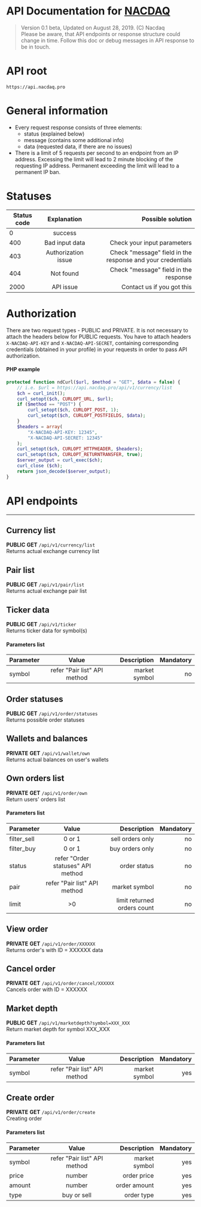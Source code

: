 # API Documentation for [NACDAQ](https://nacdaq.pro)
> Version 0.1 beta, Updated on August 28, 2019. (C) Nacdaq<br>
> Please be aware, that API endpoints or response structure could change in time. Follow this doc or debug messages in API response to be in touch.

# API root
```https://api.nacdaq.pro```

# General information
+ Every request response consists of three elements:
  + status (explained below)
  + message (contains some additional info)
  + data (requested data, if there are no issues)
+ There is a limit of 5 requests per second to an endpoint from an IP address. Excessing the limit will lead to 2 minute blocking of the requesting IP address. Permanent exceeding the limit will lead to a permanent IP ban.

# Statuses
| Status code   | Explanation     | Possible solution  |
| ------------- |:-------------:| -----:|
| 0      | success |  |
| 400      | Bad input data      |   Check your input parameters |
| 403      | Authorization issue      |   Check "message" field in the response and your credentials |
| 404      | Not found    |   Check "message" field in the response |
| 2000 | API issue      |    Contact us if you got this |

# Authorization
There are two request types - PUBLIC and PRIVATE. It is not necessary to attach the headers below for PUBLIC requests.
You have to attach headers ```X-NACDAQ-API-KEY``` and ```X-NACDAQ-API-SECRET```, containing corresponding credentials (obtained in your profile) in your requests in order to pass API authorization. 
#### PHP example
```php
protected function ndCurl($url, $method = "GET", $data = false) { 
    // i.e. $url = https://api.nacdaq.pro/api/v1/currency/list
    $ch = curl_init();
    curl_setopt($ch, CURLOPT_URL, $url);
    if ($method == "POST") {
        curl_setopt($ch, CURLOPT_POST, 1);
        curl_setopt($ch, CURLOPT_POSTFIELDS, $data);
    }
    $headers = array(
        "X-NACDAQ-API-KEY: 12345",
        "X-NACDAQ-API-SECRET: 12345"
    );
    curl_setopt($ch, CURLOPT_HTTPHEADER, $headers);
    curl_setopt($ch, CURLOPT_RETURNTRANSFER, true);
    $server_output = curl_exec($ch);
    curl_close ($ch);
    return json_decode($server_output);
}
```

# API endpoints
---
## Currency list
**PUBLIC** **GET** ```/api/v1/currency/list```<br>
Returns actual exchange currency list


## Pair list
**PUBLIC** **GET** ```/api/v1/pair/list```<br>
Returns actual exchange pair list


## Ticker data
**PUBLIC** **GET** ```/api/v1/ticker```<br>
Returns ticker data for symbol(s)
#### Parameters list
| Parameter  | Value     | Description  | Mandatory  |
| ------------- |:-------------:| -----:| -----:|
| symbol      | refer "Pair list" API method | market symbol | no |


## Order statuses
**PUBLIC** **GET** ```/api/v1/order/statuses```<br>
Returns possible order statuses


## Wallets and balances
**PRIVATE** **GET** ```/api/v1/wallet/own```<br>
Returns actual balances on user's wallets


## Own orders list
**PRIVATE** **GET** ```/api/v1/order/own```<br>
Return users' orders list
#### Parameters list
| Parameter  | Value     | Description  | Mandatory  |
| ------------- |:-------------:| -----:| -----:|
| filter_sell      | 0 or 1 | sell orders only | no |
| filter_buy      | 0 or 1  | buy orders only |   no |
| status | refer "Order statuses" API method      | order status |   no |
| pair | refer "Pair list" API method      | market symbol |   no |
| limit | >0      | limit returned orders count |   no |

## View order
**PRIVATE** **GET** ```/api/v1/order/XXXXXX```<br>
Returns order's with ID = XXXXXX data

## Cancel order
**PRIVATE** **GET** ```/api/v1/order/cancel/XXXXXX```<br>
Cancels order with ID = XXXXXX

## Market depth
**PUBLIC** **GET** ```/api/v1/marketdepth?symbol=XXX_XXX```<br>
Return market depth for symbol XXX_XXX
#### Parameters list
| Parameter  | Value     | Description  | Mandatory  |
| ------------- |:-------------:| -----:| -----:|
| symbol      | refer "Pair list" API method | market symbol | yes |

## Create order
**PRIVATE** **GET** ```/api/v1/order/create```<br>
Creating order
#### Parameters list
| Parameter  | Value     | Description  | Mandatory  |
| ------------- |:-------------:| -----:| -----:|
| symbol      | refer "Pair list" API method | market symbol | yes |
| price      | number | order price | yes |
| amount      | number | order amount | yes |
| type      | buy or sell | order type | yes |
